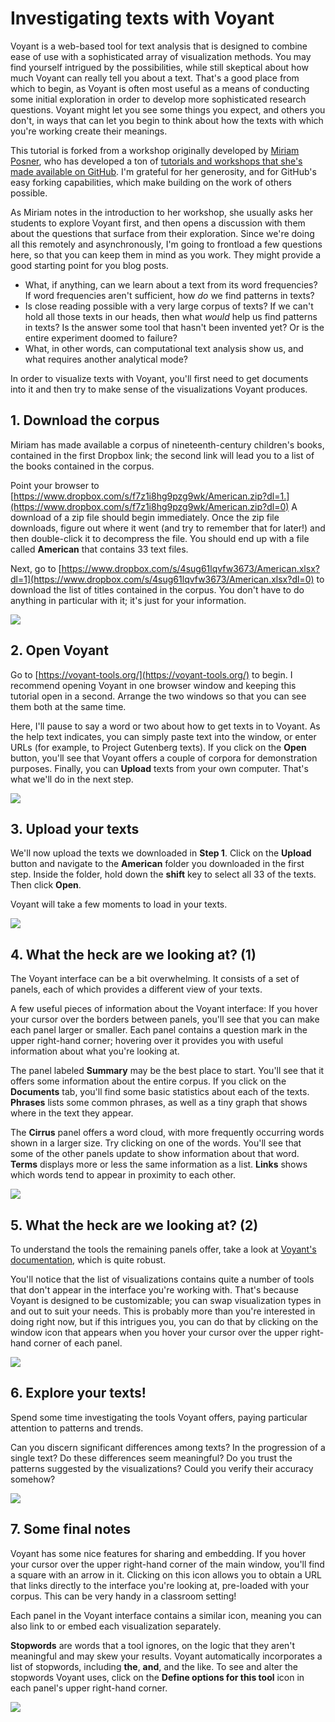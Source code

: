 # Investigating texts with Voyant

Voyant is a web-based tool for text analysis that is designed to combine ease of use with a sophisticated array of visualization methods. You may find yourself intrigued by the possibilities, while still skeptical about how much Voyant can really tell you about a text. That's a good place from which to begin, as Voyant is often most useful as a means of conducting some initial exploration in order to develop more sophisticated research questions. Voyant might let you see some things you expect, and others you don't, in ways that can let you begin to think about how the texts with which you're working create their meanings.

This tutorial is forked from a workshop originally developed by [Miriam Posner](https://miriamposner.com), who has developed a ton of [tutorials and workshops that she's made available on GitHub](https://github.com/miriamposner). I'm grateful for her generosity, and for GitHub's easy forking capabilities, which make building on the work of others possible.

As Miriam notes in the introduction to her workshop, she usually asks her students to explore Voyant first, and then opens a discussion with them about the questions that surface from their exploration. Since we're doing all this remotely and asynchronously, I'm going to frontload a few questions here, so that you can keep them in mind as you work. They might provide a good starting point for you blog posts.

- What, if anything, can we learn about a text from its word frequencies? If word frequencies aren't sufficient, how *do* we find patterns in texts?
- Is close reading possible with a very large corpus of texts? If we can't hold all those texts in our heads, then what *would* help us find patterns in texts? Is the answer some tool that hasn't been invented yet? Or is the entire experiment doomed to failure?
- What, in other words, can computational text analysis show us, and what requires another analytical mode?

In order to visualize texts with Voyant, you'll first need to get documents into it and then try to make sense of the visualizations Voyant produces.

## 1. Download the corpus

Miriam has made available a corpus of nineteenth-century children's books, contained in the first Dropbox link; the second link will lead you to a list of the books contained in the corpus.

Point your browser to [https://www.dropbox.com/s/f7z1i8hg9pzg9wk/American.zip?dl=1.](https://www.dropbox.com/s/f7z1i8hg9pzg9wk/American.zip?dl=0) A download of a zip file should begin immediately. Once the zip file downloads, figure out where it went (and try to remember that for later!) and then double-click it to decompress the file. You should end up with a file called **American** that contains 33 text files.

Next, go to [https://www.dropbox.com/s/4sug61lqvfw3673/American.xlsx?dl=1](https://www.dropbox.com/s/4sug61lqvfw3673/American.xlsx?dl=0) to download the list of titles contained in the corpus. You don't have to do anything in particular with it; it's just for your information.

![][1]

[1]: images/investigating-texts-with-voyant/download-our-corpus.png

## 2. Open Voyant

Go to [https://voyant-tools.org/](https://voyant-tools.org/) to begin. I recommend opening Voyant in one browser window and keeping this tutorial open in a second. Arrange the two windows so that you can see them both at the same time. 

Here, I'll pause to say a word or two about how to get texts in to Voyant. As the help text indicates, you can simply paste text into the window, or enter URLs (for example, to Project Gutenberg texts). If you click on the **Open** button, you'll see that Voyant offers a couple of corpora for demonstration purposes. Finally, you can **Upload** texts from your own computer. That's what we'll do in the next step.

![][2]

[2]: images/investigating-texts-with-voyant/open-voyant.png

## 3. Upload your texts

We'll now upload the texts we downloaded in **Step 1**. Click on the **Upload** button and navigate to the **American** folder you downloaded in the first step. Inside the folder, hold down the **shift** key to select all 33 of the texts. Then click **Open**. 

Voyant will take a few moments to load in your texts.

![][3]

[3]: images/investigating-texts-with-voyant/upload-your-texts.png

## 4. What the heck are we looking at? (1)

The Voyant interface can be a bit overwhelming. It consists of a set of panels, each of which provides a different view of your texts.

A few useful pieces of information about the Voyant interface: If you hover your cursor over the borders between panels, you'll see that you can make each panel larger or smaller. Each panel contains a question mark in the upper right-hand corner; hovering over it provides you with useful information about what you're looking at.

The panel labeled **Summary** may be the best place to start. You'll see that it offers some information about the entire corpus. If you click on the **Documents** tab, you'll find some basic statistics about each of the texts. **Phrases** lists some common phrases, as well as a tiny graph that shows where in the text they appear.

The **Cirrus** panel offers a word cloud, with more frequently occurring words shown in a larger size. Try clicking on one of the words. You'll see that some of the other panels update to show information about that word. **Terms** displays more or less the same information as a list. **Links** shows which words tend to appear in proximity to each other.

![][4]

[4]: images/investigating-texts-with-voyant/what-the-heck-are-we-looking-at---1-.png

## 5. What the heck are we looking at? (2)

To understand the tools the remaining panels offer, take a look at [Voyant's documentation](http://docs.voyant-tools.org/tools/), which is quite robust. 

You'll notice that the list of visualizations contains quite a number of tools that don't appear in the interface you're working with. That's because Voyant is designed to be customizable; you can swap visualization types in and out to suit your needs. This is probably more than you're interested in doing right now, but if this intrigues you, you can do that by clicking on the window icon that appears when you hover your cursor over the upper right-hand corner of each panel.

![][5]

[5]: images/investigating-texts-with-voyant/what-the-heck-are-we-looking-at---2-.png

## 6. Explore your texts!

Spend some time investigating the tools Voyant offers, paying particular attention to patterns and trends.

Can you discern significant differences among texts? In the progression of a single text? Do these differences seem meaningful? Do you trust the patterns suggested by the visualizations? Could you verify their accuracy somehow?

![][6]

[6]: images/investigating-texts-with-voyant/explore-your-texts-.png

## 7. Some final notes

Voyant has some nice features for sharing and embedding. If you hover your cursor over the upper right-hand corner of the main window, you'll find a square with an arrow in it. Clicking on this icon allows you to obtain a URL that links directly to the interface you're looking at, pre-loaded with your corpus. This can be very handy in a classroom setting!

Each panel in the Voyant interface contains a similar icon, meaning you can also link to or embed each visualization separately.

**Stopwords** are words that a tool ignores, on the logic that they aren't meaningful and may skew your results. Voyant automatically incorporates a list of stopwords, including **the**, **and**, and the like. To see and alter the stopwords Voyant uses, click on the **Define options for this tool** icon in each panel's upper right-hand corner.

![][7]

[7]: images/investigating-texts-with-voyant/some-final-notes.png
